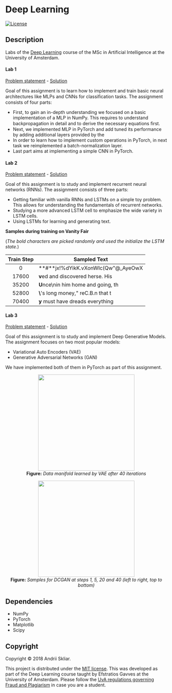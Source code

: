 # Deep Learning
[![License](http://img.shields.io/:license-mit-blue.svg)](LICENSE)

## Description

Labs of the [Deep Learning](http://studiegids.uva.nl/xmlpages/page/2018-2019/zoek-vak/vak/63164) course of the MSc in Artificial Intelligence at the University of Amsterdam.

#### Lab 1

[Problem statement](https://github.com/askliar/deep_learning/blob/master/assignment_1/assignment_1.pdf) - [Solution](https://github.com/askliar/deep_learning/blob/master/assignment_1/Skliar_11636785_hw1.pdf)

Goal of this assignment is to learn how to implement and train basic neural architectures like MLPs and CNNs for classiﬁcation tasks. The assignment consists of four parts:

- First, to gain an in-depth understanding we focused on a basic implementation of a MLP in NumPy. This requires to understand backpropagation in detail and to derive the necessary equations ﬁrst.
- Next, we implemented MLP in PyTorch and add tuned its performance by adding additional layers provided by the 
- In order to learn how to implement custom operations in PyTorch, in next task we reimplemented a batch-normalization layer.
- Last part aims at implementing a simple CNN in PyTorch.

#### Lab 2

[Problem statement](https://github.com/askliar/deep_learning/blob/master/assignment_2/assignment_2.pdf) - [Solution](https://github.com/askliar/deep_learning/blob/master/assignment_2/Skliar_11636785_hw2.pdf)

Goal of this assignment is to study and implement recurrent neural networks (RNNs).
The assignment consists of three parts:

- Getting familiar with vanilla RNNs and LSTMs on a simple toy problem. This allows for understanding the fundamentals of recurrent networks. 
- Studying a more advanced LSTM cell to emphasize the wide variety in LSTM cells. 
- Using LSTMs for learning and generating text. 

**Samples during training on Vanity Fair**

(*The bold characters are picked randomly and used the initialize the LSTM state.*)

|Train Step | Sampled Text |
|:-------------------------:|-------------------------|
|0 | **#**jx!\%dYikK.vXonWIc(Qw"@\_AyeOwX|
|17600 | **v**ed and discovered herse. His|
|35200 | **U**nce\nin him home and going, th |
|52800 | **\\**'s long money," reC.B.n that t |
|70400 | **y** must have dreads everything|

#### Lab 3

[Problem statement](https://github.com/askliar/deep_learning/blob/master/assignment_3/assignment_3.pdf) - [Solution](https://github.com/askliar/deep_learning/blob/master/assignment_2/Skliar_11636785_hw3.pdf)

Goal of this assignment is to study and implement Deep Generative Models. The assignment focuses on two most popular models:

- Variational Auto Encoders (VAE)
- Generative Adversarial Networks (GAN)

We have implemented both of them in PyTorch as part of this assignment. 

<p align="center">
  <img src="https://cdn.pbrd.co/images/HVbgXvj.png" width="300" /><br />
  <b>Figure:</b><i> Data manifold learned by VAE after 40 iterations</i>
</p>

<p align="center">
  <img src="https://cdn.pbrd.co/images/HVbhkKF.png" width="300" /><br />
  <b>Figure:</b><i> Samples for DCGAN at steps 1, 5, 20 and 40 (left to right, top to bottom)</i>
</p>

## Dependencies

- NumPy
- PyTorch
- Matplotlib
- Scipy

## Copyright

Copyright © 2018 Andrii Skliar.

<p align=“justify”>
This project is distributed under the <a href=“LICENSE”>MIT license</a>. This was developed as part of the Deep Learning course taught by Efstratios Gavves at the University of Amsterdam. Please follow the <a href=“http://student.uva.nl/en/content/az/plagiarism-and-fraud/plagiarism-and-fraud.html”>UvA regulations governing Fraud and Plagiarism</a> in case you are a student.
</p>
